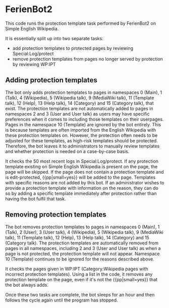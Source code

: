 # FerienBot2
This code runs the protection template task performed by FerienBot2 on Simple English Wikipedia.

It is essentially split up into two separate tasks:
* add protection templates to protected pages by reviewing Special:Log/protect
* remove protection templates from pages no longer served by protection by reviewing WP:IPT

## Adding protection templates
The bot only adds protection templates to pages in namespaces 0 (Main), 1 (Talk), 4 (Wikipedia), 5 (Wikipedia talk), 9 (MediaWiki talk), 11 (Template talk), 12 (Help), 13 (Help talk), 14 (Category) and 15 (Category talk), that exist. The protection templates are not automatically added to pages in namespaces 2 and 3 (User and User talk) as users may have specific preferences when it comes to including those templates on their userpages. Pages in the namespace 10 (Template) are ignored by the bot entirely. This is because templates are often imported from the English Wikipedia with these protection templates on. However, the protection often needs to be adjusted for these templates, as high-risk templates should be protected. Therefore, the bot leaves it to administrators to manually review templates and whether protection is needed on a case-by-case basis.

It checks the 50 most recent logs in Special:Log/protect. If any protection template existing on Simple English Wikipedia is present on the page, the page will be skipped. If the page does not contain a protection template and is edit-protected, {{pp|small=yes}} will be added to the page. Templates with specific reasons are not added by this bot. If an administrator wishes to provide a protection template with information on the reason, they can do so by adding a specific template immediately after protection rather than having the bot fulfil that task.

## Removing protection templates
The bot removes protection templates to pages in namespaces 0 (Main), 1 (Talk), 2 (User), 3 (User talk), 4 (Wikipedia), 5 (Wikipedia talk), 9 (MediaWiki talk), 11 (Template talk), 12 (Help), 13 (Help talk), 14 (Category) and 15 (Category talk). The protection templates are automatically removed from pages in all namespaces, including 2 and 3 (User and User talk) as when a page is not protected, the protection template will not appear. Namespace 10 (Template) continues to be ignored for the reasons described above.

It checks the pages given in WP:IPT (Category:Wikipedia pages with incorrect protection templates). Using a list in the code, it removes any protection template on the page, even if it's not the {{pp|small=yes}} that the bot always adds.

Once these two tasks are complete, the bot sleeps for an hour and then follows the cycle again until the program has stopped.
